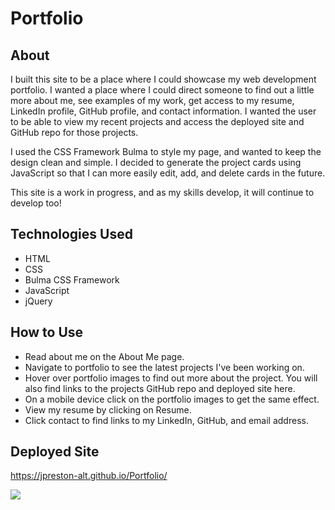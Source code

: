 # Portfolio
## About 
I built this site to be a place where I could showcase my web development portfolio. I wanted a place where I could direct someone to find out a little more about me, see examples of my work, get access to my resume, LinkedIn profile, GitHub profile, and contact information. I wanted the user to be able to view my recent projects and access the deployed site and GitHub repo for those projects.

I used the CSS Framework Bulma to style my page, and wanted to keep the design clean and simple. I decided to generate the project cards using JavaScript so that I can more easily edit, add, and delete cards in the future.

This site is a work in progress, and as my skills develop, it will continue to develop too!

## Technologies Used
* HTML
* CSS
* Bulma CSS Framework
* JavaScript
* jQuery

## How to Use
* Read about me on the About Me page.
* Navigate to portfolio to see the latest projects I've been working on.
* Hover over portfolio images to find out more about the project. You will also find links to the projects GitHub repo and deployed site here.
* On a mobile device click on the portfolio images to get the same effect.
* View my resume by clicking on Resume.
* Click contact to find links to my LinkedIn, GitHub, and email address.

## Deployed Site
https://jpreston-alt.github.io/Portfolio/

![](./assets/images/portfolio.gif)

